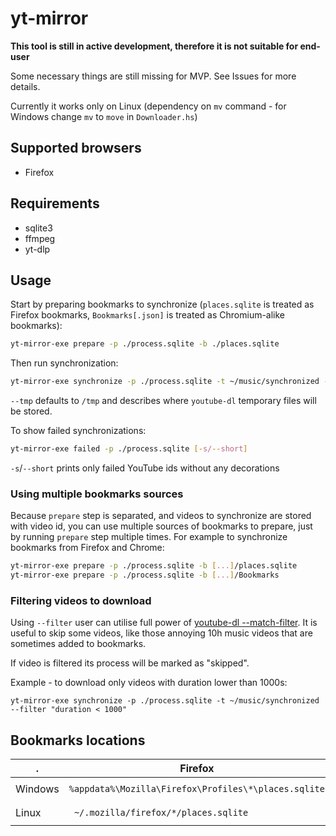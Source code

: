 # yt-mirror

**This tool is still in active development, therefore it is not suitable for end-user**

Some necessary things are still missing for MVP. See Issues for more details.

Currently it works only on Linux (dependency on `mv` command - for Windows change `mv` to `move` in `Downloader.hs`)

## Supported browsers

- Firefox

## Requirements

- sqlite3
- ffmpeg
- yt-dlp

## Usage

Start by preparing bookmarks to synchronize (`places.sqlite` is treated as Firefox bookmarks, `Bookmarks[.json]` is treated as Chromium-alike bookmarks):

```sh
yt-mirror-exe prepare -p ./process.sqlite -b ./places.sqlite
```

Then run synchronization:

```sh
yt-mirror-exe synchronize -p ./process.sqlite -t ~/music/synchronized --tmp /tmp
```

`--tmp` defaults to `/tmp` and describes where `youtube-dl` temporary files will be stored.

To show failed synchronizations:

```sh
yt-mirror-exe failed -p ./process.sqlite [-s/--short]
```

`-s`/`--short` prints only failed YouTube ids without any decorations

### Using multiple bookmarks sources

Because `prepare` step is separated, and videos to synchronize are stored with video id, you can use multiple sources of bookmarks to prepare, just by
running `prepare` step multiple times. For example to synchronize bookmarks from Firefox and Chrome:

```sh
yt-mirror-exe prepare -p ./process.sqlite -b [...]/places.sqlite
yt-mirror-exe prepare -p ./process.sqlite -b [...]/Bookmarks
```

### Filtering videos to download

Using `--filter` user can utilise full power of [youtube-dl --match-filter](https://github.com/ytdl-org/youtube-dl/blob/master/README.md#video-selection).
It is useful to skip some videos, like those annoying 10h music videos that are sometimes added to bookmarks.

If video is filtered its process will be marked as "skipped".

Example - to download only videos with duration lower than 1000s:

```
yt-mirror-exe synchronize -p ./process.sqlite -t ~/music/synchronized --filter "duration < 1000"
```

## Bookmarks locations

. | Firefox | Chrome | Chromium
--- | --- | --- | ---
Windows | `%appdata%\Mozilla\Firefox\Profiles\*\places.sqlite` | `%appdata%\..\Local\Google\Chrome\User Data\Default\Bookmarks` | ?
Linux | ` ~/.mozilla/firefox/*/places.sqlite` | `~/.config/google-chrome/Default/Bookmarks` | `~/.config/chromium/Default/Bookmarks`


